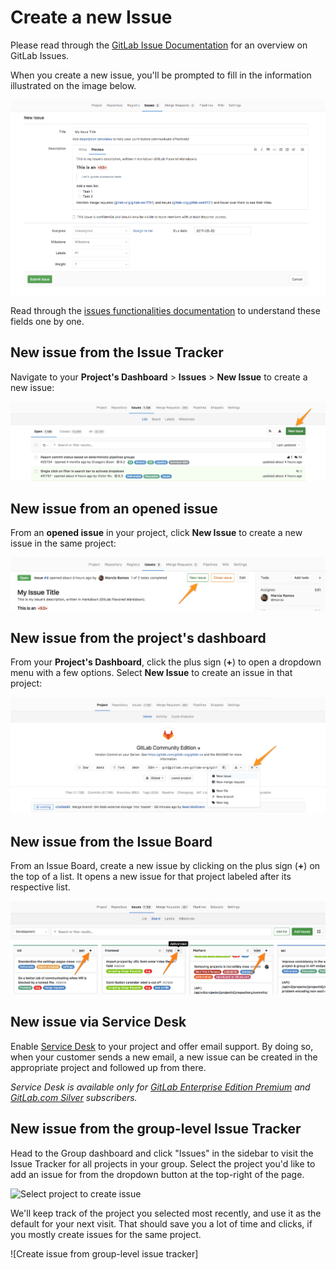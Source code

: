 # Create a new Issue

Please read through the [GitLab Issue Documentation](index.md) for an overview on GitLab Issues.

When you create a new issue, you'll be prompted to fill in
the information illustrated on the image below.

![New issue from the issues list](img/new_issue.png)

Read through the [issues functionalities documentation](issues_functionalities.md#issues-functionalities)
to understand these fields one by one.

## New issue from the Issue Tracker

Navigate to your **Project's Dashboard** > **Issues** > **New Issue** to create a new issue:

![New issue from the issue list view](img/new_issue_from_tracker_list.png)

## New issue from an opened issue

From an **opened issue** in your project, click **New Issue** to create a new
issue in the same project:

![New issue from an open issue](img/new_issue_from_open_issue.png)

## New issue from the project's dashboard

From your **Project's Dashboard**, click the plus sign (**+**) to open a dropdown
menu with a few options. Select **New Issue** to create an issue in that project:

![New issue from a project's dashboard](img/new_issue_from_projects_dashboard.png)

## New issue from the Issue Board

From an Issue Board, create a new issue by clicking on the plus sign (**+**) on the top of a list.
It opens a new issue for that project labeled after its respective list.

![From the issue board](img/new_issue_from_issue_board.png)

## New issue via Service Desk

Enable [Service Desk](../service_desk.md) to your project and offer email support.
By doing so, when your customer sends a new email, a new issue can be created in
the appropriate project and followed up from there.

_Service Desk is available only for [GitLab Enterprise Edition Premium](https://about.gitlab.com/gitlab-ee/)
and [GitLab.com Silver](https://about.gitlab.com/gitlab-com/) subscribers._

## New issue from the group-level Issue Tracker

Head to the Group dashboard and click "Issues" in the sidebar to visit the Issue Tracker
for all projects in your group. Select the project you'd like to add an issue for 
from the dropdown button at the top-right of the page.

![Select project to create issue]()

We'll keep track of the project you selected most recently, and use it as the default
for your next visit. That should save you a lot of time and clicks, if you mostly 
create issues for the same project.

![Create issue from group-level issue tracker]



